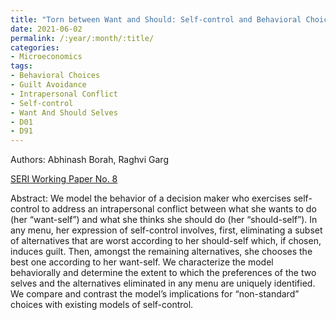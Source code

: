 ```yaml
---
title: "Torn between Want and Should: Self-control and Behavioral Choices"
date: 2021-06-02
permalink: /:year/:month/:title/
categories:
- Microeconomics
tags:
- Behavioral Choices
- Guilt Avoidance
- Intrapersonal Conflict
- Self-control
- Want And Should Selves
- D01
- D91
---
```


Authors: Abhinash Borah, Raghvi Garg

[SERI Working Paper No. 8](/wp/borah_garg_self_control_and_behavioral_choices_jan_2021.pdf)

Abstract: We model the behavior of a decision maker who exercises self-control to address an intrapersonal conflict between what she wants to do (her “want-self”) and what she thinks she should do (her “should-self”). In any menu, her expression of self-control involves, first, eliminating a subset of alternatives that are worst according to her should-self which, if chosen, induces guilt. Then, amongst the remaining alternatives, she chooses the best one according to her want-self. We characterize the model behaviorally and determine the extent to which the preferences of the two selves and the alternatives eliminated in any menu are uniquely identified. We compare and contrast the model’s implications for “non-standard” choices with existing models of self-control.